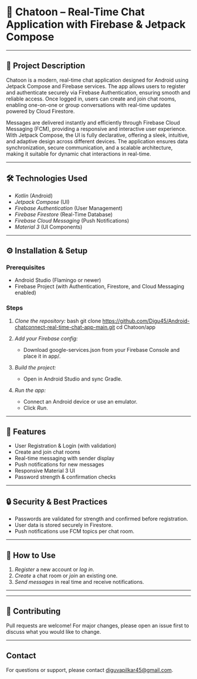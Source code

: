 # 💬 Chatoon – Real-Time Chat Application with Firebase & Jetpack Compose

---

## 📌 Project Description

Chatoon is a modern, real-time chat application designed for Android using Jetpack Compose and Firebase services. The app allows users to register and authenticate securely via Firebase Authentication, ensuring smooth and reliable access. Once logged in, users can create and join chat rooms, enabling one-on-one or group conversations with real-time updates powered by Cloud Firestore.

Messages are delivered instantly and efficiently through Firebase Cloud Messaging (FCM), providing a responsive and interactive user experience. With Jetpack Compose, the UI is fully declarative, offering a sleek, intuitive, and adaptive design across different devices. The application ensures data synchronization, secure communication, and a scalable architecture, making it suitable for dynamic chat interactions in real-time.

---


## 🛠 Technologies Used

- *Kotlin* (Android)
- *Jetpack Compose* (UI)
- *Firebase Authentication* (User Management)
- *Firebase Firestore* (Real-Time Database)
- *Firebase Cloud Messaging* (Push Notifications)
- *Material 3* (UI Components)

---

## ⚙ Installation & Setup

### Prerequisites

- Android Studio (Flamingo or newer)
- Firebase Project (with Authentication, Firestore, and Cloud Messaging enabled)

### Steps

1. *Clone the repository:*
    bash
    git clone https://github.com/Digu45/Android-chatconnect-real-time-chat-app-main.git
    cd Chatoon/app
    

2. *Add your Firebase config:*
    - Download google-services.json from your Firebase Console and place it in app/.

3. *Build the project:*
    - Open in Android Studio and sync Gradle.

4. *Run the app:*
    - Connect an Android device or use an emulator.
    - Click *Run*.

---

## 🚀 Features

- User Registration & Login (with validation)
- Create and join chat rooms
- Real-time messaging with sender display
- Push notifications for new messages
- Responsive Material 3 UI
- Password strength & confirmation checks

---

## 🔒 Security & Best Practices

- Passwords are validated for strength and confirmed before registration.
- User data is stored securely in Firestore.
- Push notifications use FCM topics per chat room.

---

## 📝 How to Use

1. *Register* a new account or *log in*.
2. *Create* a chat room or *join* an existing one.
3. *Send messages* in real time and receive notifications.

---

---

## 🤝 Contributing

Pull requests are welcome! For major changes, please open an issue first to discuss what you would like to change.

---

## Contact

For questions or support, please contact [diguvapilkar45@gmail.com](mailto:diguvapilkar45@gmail.com).